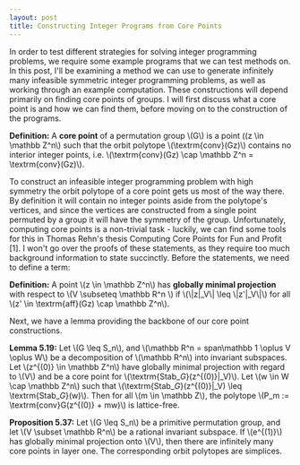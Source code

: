 ```yaml
---
layout: post
title: Constructing Integer Programs from Core Points
---
```


In order to test different strategies for solving integer programming problems, we require some example programs that we can test methods on. In this post, I'll be examining a method we can use to generate infinitely many infeasible symmetric integer programming problems, as well as working through an example computation. These constructions will depend primarily on finding core points of groups. I will first discuss what a core point is and how we can find them, before moving on to the construction of the programs.

__Definition:__ A __core point__ of a permutation group \\(G\\) is a point \((z \in \mathbb Z^n\\) such that the orbit polytope \\(\textrm{conv}(Gz)\\) contains no interior integer points, i.e. \\(\textrm{conv}(Gz) \cap \mathbb Z^n = \textrm{conv}(Gz)\\).

To construct an infeasible integer programming problem with high symmetry the orbit polytope of a core point gets us most of the way there. By definition it will contain no integer points aside from the polytope's vertices, and since the vertices are constructed from a single point permuted by a group it will have the symmetry of the group. Unfortunately, computing core points is a non-trivial task - luckily, we can find some tools for this in Thomas Rehn's thesis Computing Core Points for Fun and Profit [1]. I won't go over the proofs of these statements, as they require too much background information to state succinctly. Before the statements, we need to define a term:

__Definition:__ A point \\(z \in \mathbb Z^n\\) has __globally minimal projection__ with respect to \\(V \subseteq \mathbb R^n \\) if \\(\\|z\|_V\\| \leq \\|z'\|_V\\|\\) for all \\(z' \in \textrm{aff}(Gz) \cap \mathbb Z^n\\).

Next, we have a lemma providing the backbone of our core point constructions.

__Lemma 5.19:__ Let \\(G \leq S_n\\), and \\(\mathbb R^n = span\mathbb 1 \oplus V \oplus W\\) be a decomposition of \\(\mathbb R^n\\) into invariant subspaces. Let \\(z^{(0)} \in \mathbb Z^n\\) have globally minimal projection with regard to \\(V\\) and be a core point for \\(\textrm{Stab$\_G$}(z^{(0)}|\_V)\\). Let \\(w \in W \cap \mathbb Z^n\\) such that \\(\textrm{Stab$\_G$}(z^{(0)}|\_V) \leq \textrm{Stab$\_G$}(w)\\). Then for all \\(m \in \mathbb Z\\), the polytope \\(P_m := \textrm{conv}G(z^{(0)} + mw)\\) is lattice-free.

__Proposition 5.37:__ Let \\(G \leq S_n\\) be a primitive permutation group, and let \\(V \subset \mathbb R^n\\) be a rational invariant subspace. If \\(e^{(1)}\\) has globally minimal projection onto \\(V\\), then there are infinitely many core points in layer one. The corresponding orbit polytopes are simplices.


